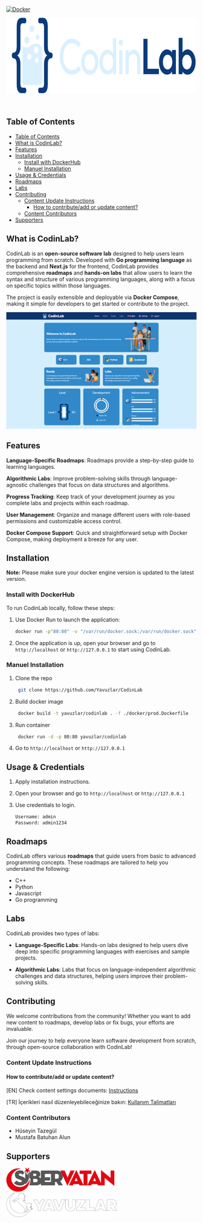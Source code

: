 [![Docker](https://github.com/Yavuzlar/CodinLab/actions/workflows/docker-publish.yml/badge.svg)](https://github.com/Yavuzlar/CodinLab/actions/workflows/docker-publish.yml)

<p align="center">
<img src="https://github.com/Yavuzlar/CodinLab/blob/main/design/assets/logo/main-horizontal.png" alt="CodinLab Logo" height="200"> 
</p>
<br>

## Table of Contents

- [Table of Contents](#table-of-contents)
- [What is CodinLab?](#what-is-codinlab)
- [Features](#features)
- [Installation](#installation)
  - [Install with DockerHub](#install-with-dockerhub)
  - [Manuel Installation](#manuel-installation)
- [Usage \& Credentials](#usage--credentials)
- [Roadmaps](#roadmaps)
- [Labs](#labs)
- [Contributing](#contributing)
  - [Content Update Instructions](#content-update-instructions)
    - [How to contribute/add or update content?](#how-to-contributeadd-or-update-content)
  - [Content Contributors](#content-contributors)
- [Supporters](#supporters)

## What is CodinLab?

CodinLab is an **open-source software lab** designed to help users learn programming from scratch. Developed with **Go programming language** as the backend and **Next.js** for the frontend, CodinLab provides comprehensive **roadmaps** and **hands-on labs** that allow users to learn the syntax and structure of various programming languages, along with a focus on specific topics within those languages. 

The project is easily extensible and deployable via **Docker Compose**, making it simple for developers to get started or contribute to the project.

![CodinLab Dashboard Screenshot](https://github.com/Yavuzlar/CodinLab/blob/main/design/assets/screenshots/codinlab.png)

## Features

**Language-Specific Roadmaps**: Roadmaps provide a step-by-step guide to learning languages.

**Algorithmic Labs**: Improve problem-solving skills through language-agnostic challenges that focus on data structures and algorithms.
  
**Progress Tracking**: Keep track of your development journey as you complete labs and projects within each roadmap.

**User Management**: Organize and manage different users with role-based permissions and customizable access control.

**Docker Compose Support**: Quick and straightforward setup with Docker Compose, making deployment a breeze for any user.

## Installation

**Note:** Please make sure your docker engine version is updated to the latest version.

### Install with DockerHub

To run CodinLab locally, follow these steps:

1. Use Docker Run to launch the application:

    ```bash
    docker run -p"80:80" -v "/var/run/docker.sock:/var/run/docker.sock" ghcr.io/yavuzlar/codinlab:latest
    ```

2. Once the application is up, open your browser and go to `http://localhost` or `http://127.0.0.1` to start using CodinLab.

### Manuel Installation

1. Clone the repo
   ```sh
    git clone https://github.com/Yavuzlar/CodinLab
   ```
2. Build docker image
   ```sh
    docker build -t yavuzlar/codinlab . -f ./docker/prod.Dockerfile
   ```
3. Run container
   ```sh
    docker run -d -p 80:80 yavuzlar/codinlab
   ```
4. Go to `http://localhost` or `http://127.0.0.1`

## Usage & Credentials

1. Apply installation instructions.
2. Open your browser and go to `http://localhost` or `http://127.0.0.1`
3. Use credentials to login.

   ```
   Username: admin
   Password: admin1234
   ```

## Roadmaps

CodinLab offers various **roadmaps** that guide users from basic to advanced programming concepts. These roadmaps are tailored to help you understand the following:

- C++
- Python
- Javascript
- Go programming

## Labs

CodinLab provides two types of labs:
- **Language-Specific Labs**: Hands-on labs designed to help users dive deep into specific programming languages with exercises and sample projects.
  
- **Algorithmic Labs**: Labs that focus on language-independent algorithmic challenges and data structures, helping users improve their problem-solving skills.

## Contributing

We welcome contributions from the community! Whether you want to add new content to roadmaps, develop labs or fix bugs, your efforts are invaluable. 

Join our journey to help everyone learn software development from scratch, through open-source collaboration with CodinLab!

### Content Update Instructions
#### How to contribute/add or update content?
[EN] Check content settings documents: [Instructions](https://github.com/Yavuzlar/CodinLab/blob/main/usage%20docs/en.md)

[TR] İçerikleri nasıl düzenleyebileceğinize bakın: [Kullanım Talimatları](https://github.com/Yavuzlar/CodinLab/blob/main/usage%20docs/tr.md)

### Content Contributors
- Hüseyin Tazegül
- Mustafa Batuhan Alun

## Supporters

<img src="https://github.com/Yavuzlar/CodinLab/blob/main/design/assets/logo/sibervatan.png" alt="CodinLab Logo" height="64">&emsp;<img src="https://github.com/Yavuzlar/CodinLab/blob/main/design/assets/logo/yavuzlar.png" alt="CodinLab Logo" height="64">
